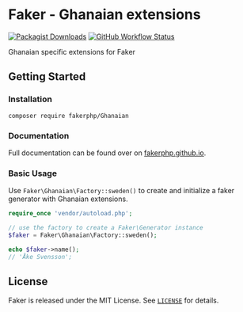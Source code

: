 # Faker - Ghanaian extensions

[![Packagist Downloads](https://img.shields.io/packagist/dm/FakerPHP/Ghanaian)](https://packagist.org/packages/fakerphp/Ghanaian)
[![GitHub Workflow Status](https://img.shields.io/github/workflow/status/FakerPHP/Ghanaian/Continuous%20Integration/main)](https://github.com/FakerPHP/Ghanaian/actions)

Ghanaian specific extensions for Faker

## Getting Started

### Installation

```shell
composer require fakerphp/Ghanaian
```

### Documentation

Full documentation can be found over on [fakerphp.github.io](https://fakerphp.github.io).

### Basic Usage

Use `Faker\Ghanaian\Factory::sweden()` to create and initialize a faker generator with Ghanaian extensions.

```php
require_once 'vendor/autoload.php';

// use the factory to create a Faker\Generator instance
$faker = Faker\Ghanaian\Factory::sweden();

echo $faker->name();
// 'Åke Svensson';
```

## License

Faker is released under the MIT License. See [`LICENSE`](LICENSE) for details.
